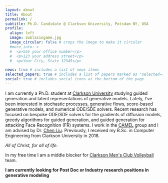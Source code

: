 ```yaml
---
layout: about
title: About
permalink: /
subtitle: Ph.D. Candidate @ Clarkson University, Potsdam NY, USA
profile:
  align: left
  image: zwblasingame.jpg
  image_circular: false # crops the image to make it circular
  #more_info: >
  #  <p>555 your office number</p>
  #  <p>123 your address street</p>
  #  <p>Your City, State 12345</p>

news: true # includes a list of news items
selected_papers: true # includes a list of papers marked as "selected={true}"
social: true # includes social icons at the bottom of the page
---
```


I am currently a Ph.D. student at [Clarkson University](https://www.clarkson.edu/) studying guided generation and latent representations of generative models.
Lately, I've been interested in stochastic processes, generative flows, score-based generative models, and numerical ODE/SDE solvers.
Recent research has focused on bespoke ODE/SDE solvers for the gradients of diffusion models, greedy algorithms for guided generation, and guided generation for attacking Face Recognition (FR) systems.
I work in the [CAMEL](https://camel.clarkson.edu/) group and I am advised by Dr. [Chen Liu](https://camel.clarkson.edu/members.html).
Previously, I received my B.Sc. in Computer Engineering from Clarkson University in 2018.

*All of Christ, for all of life.*

In my free time I am a middle blocker for [Clarkson Men's Club Volleyball](https://www.instagram.com/clarksonmvb/) team.

**I am currently looking for Post Doc or Industry research positions in generative modeling**
